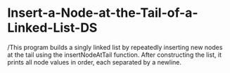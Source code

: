 # Insert-a-Node-at-the-Tail-of-a-Linked-List-DS

/This program builds a singly linked list by repeatedly inserting new nodes at the tail using the insertNodeAtTail function. After constructing the list, it prints all node values in order, each separated by a newline.
